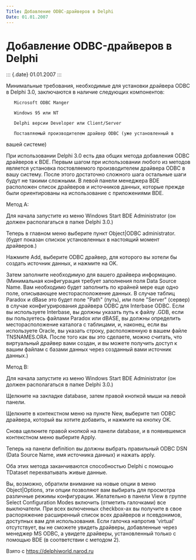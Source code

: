 ```yaml
---
Title: Добавление ODBC-драйверов в Delphi
Date: 01.01.2007
---
```



Добавление ODBC-драйверов в Delphi
==================================

::: {.date}
01.01.2007
:::

Минимальные требования, необходимые для установки драйвера ODBC в Delphi
3.0, заключаются в наличие следующих компонентов:

       Microsoft ODBC Manger

       Windows 95 или NT

       Delphi версии Developer или Client/Server

       Поставляемый производителем драйвер ODBC (уже установленный в
вашей системе)

При использовании Delphi 3.0 есть два общих метода добавления ODBC
драйверов к BDE. Первым шагом при использовании любого из методов
является установка постовляемого производителем драйвера ODBC в вашу
систему. После этого достаточно сложного шага остальные шаги будут не
такими сложными. В левой панели менеджера BDE расположен список
драйверов и источников данных, которые прежде были ориентированы на
использование с приложениями BDE.

Метод A:

Для начала запустите из меню Windows Start BDE Administrator (он должен
располагаться в папке Delphi 3.0.)

Теперь в главном меню выберите пункт Object\|ODBC administrator. (будет
показан спискок установленных в настоящий момент драйверов.)

Нажмите Add, выберите ODBC драйвер, для которого вы хотели бы создать
источник данных, и нажмите на OK.

Затем заполните необходимую для вашего драйвера информацию. (Минимальная
конфигурация требует заполнения поля Data Source Name. Вам необходимо
будет заполнить по крайней мере еще одно поле, описывающее
месторасположение данных. В случае таблиц Paradox и dBase это будет поле
\"Path\" (путь), или поле \"Server\" (сервер) в случае конфигурирования
драйвера ODBC для Interbase ODBC. Если вы используете Interbase, вы
должны указать путь к файлу .GDB, если вы пользуетесь файлами Paradox
или dBASE, вы должны определить месторасположение каталога с таблицами,
и, наконец, если вы используете Oracle, вы указать строку, расположенную
в вашем файле TNSNAMES.ORA. После того как вы это сделаете, можно
считать, что виртуальный драйвер вами создан, и вы можете получить
доступ к вашим файлам с базами данных через созданный вами источник
данных.)

Метод B:

Для начала запустите из меню Windows Start BDE Administrator (он должен
располагаться в папке Delphi 3.0.)

Щелкните на закладке database, затем правой кнопкой мыши на левой
панели.

Щелкните в контекстном меню на пункте New, выберите тип ODBC драйвера,
который вы хотите добавить, и нажмите на кнопку OK.

Снова щелкните правой кнопкой на панели database, и в появившемся
контекстном меню выберите Apply.

Теперь на панели definition вы должны выбрать правильный ODBC DSN (Data
Source Name, имя источника данных) и нажать apply.

Оба этих метода заканчиваются способностью Delphi с помощью TDataset
перехватывать живые данные.

Вы, возможно, обратили внимание на новые опции в меню Object\|Options,
эти опции позволяют вам выбирать для просмотра различные режимы
конфигурации. Желательно в панели View в группе Select Configuration
Modes включить (отметить галочками) все выключатели. При всех включенных
checkbox-ах вы получите в свое распоряжение расширенный список всех
драйверов и псевдонимов, доступных вам для использования. Если галочка
напротив \'virtual\' отсутствует, вы не сможете увидеть драйверы,
добавленные через менеджер MS ODBC, а увидете драйверы, установленный
только с помощью BDE (в соответствии с методом 2).

Взято с <https://delphiworld.narod.ru>

